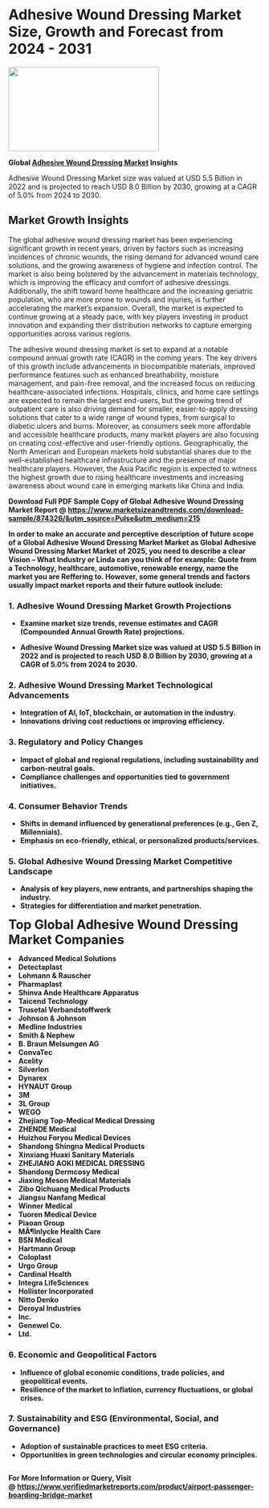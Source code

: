 <H1>Adhesive Wound Dressing Market Size, Growth and Forecast from 2024 - 2031</H1><img class="aligncenter size-medium wp-image-584254" src="https://thirdeyenews.in/wp-content/uploads/2024/09/Global-Market-Research-300x168.jpeg" alt="" width="300" height="168" /><p><strong>Global&nbsp;<a href="https://www.marketsizeandtrends.com/download-sample/874326/&amp;utm_source=Pulse&amp;utm_medium=215">Adhesive Wound Dressing Market</a> Insights</strong></p><p>Adhesive Wound Dressing Market size was valued at USD 5.5 Billion in 2022 and is projected to reach USD 8.0 Billion by 2030, growing at a CAGR of 5.0% from 2024 to 2030.</p><p><h2>Market Growth Insights</h2> <p>The global adhesive wound dressing market has been experiencing significant growth in recent years, driven by factors such as increasing incidences of chronic wounds, the rising demand for advanced wound care solutions, and the growing awareness of hygiene and infection control. The market is also being bolstered by the advancement in materials technology, which is improving the efficacy and comfort of adhesive dressings. Additionally, the shift toward home healthcare and the increasing geriatric population, who are more prone to wounds and injuries, is further accelerating the market’s expansion. Overall, the market is expected to continue growing at a steady pace, with key players investing in product innovation and expanding their distribution networks to capture emerging opportunities across various regions.</p> <p><strong></strong></p> <p>The adhesive wound dressing market is set to expand at a notable compound annual growth rate (CAGR) in the coming years. The key drivers of this growth include advancements in biocompatible materials, improved performance features such as enhanced breathability, moisture management, and pain-free removal, and the increased focus on reducing healthcare-associated infections. Hospitals, clinics, and home care settings are expected to remain the largest end-users, but the growing trend of outpatient care is also driving demand for smaller, easier-to-apply dressing solutions that cater to a wide range of wound types, from surgical to diabetic ulcers and burns. Moreover, as consumers seek more affordable and accessible healthcare products, many market players are also focusing on creating cost-effective and user-friendly options. Geographically, the North American and European markets hold substantial shares due to the well-established healthcare infrastructure and the presence of major healthcare players. However, the Asia Pacific region is expected to witness the highest growth due to rising healthcare investments and increasing awareness about wound care in emerging markets like China and India. <p><strong></p><p><span class=""><strong>Download Full PDF Sample Copy of Global Adhesive Wound Dressing Market Report</strong> @ <a href="https://www.marketsizeandtrends.com/download-sample/874326/&amp;utm_source=Pulse&amp;utm_medium=215" target="_blank">https://www.marketsizeandtrends.com/download-sample/874326/&amp;utm_source=Pulse&amp;utm_medium=215</a></span></p><p>In order to make an accurate and perceptive description of future scope of a Global&nbsp;Adhesive Wound Dressing Market Market as Global&nbsp;Adhesive Wound Dressing Market Market of 2025, you need to describe a clear Vision &ndash; What Industry or Linda can you think of for example: Quote from a Technology, healthcare, automotive, renewable energy, name the market you are Reffering to. However, some general trends and factors usually impact market reports and their future outlook include:</p><h3>1.&nbsp;<strong>Adhesive Wound Dressing Market Growth Projections</strong></h3><ul><li>Examine market size trends, revenue estimates and CAGR (Compounded Annual Growth Rate) projections.</li><li><p>Adhesive Wound Dressing Market size was valued at USD 5.5 Billion in 2022 and is projected to reach USD 8.0 Billion by 2030, growing at a CAGR of 5.0% from 2024 to 2030.</p></li></ul><h3>2.&nbsp;<strong>Adhesive Wound Dressing Market Technological Advancements</strong></h3><ul><li>Integration of AI, IoT, blockchain, or automation in the industry.</li><li>Innovations driving cost reductions or improving efficiency.</li></ul><h3>3.&nbsp;<strong>Regulatory and Policy Changes</strong></h3><ul><li>Impact of global and regional regulations, including sustainability and carbon-neutral goals.</li><li>Compliance challenges and opportunities tied to government initiatives.</li></ul><h3>4.&nbsp;<strong>Consumer Behavior Trends</strong></h3><ul><li>Shifts in demand influenced by generational preferences (e.g., Gen Z, Millennials).</li><li>Emphasis on eco-friendly, ethical, or personalized products/services.</li></ul><h3>5.&nbsp;<strong>Global Adhesive Wound Dressing Market Competitive Landscape</strong></h3><ul><li>Analysis of key players, new entrants, and partnerships shaping the industry.</li><li>Strategies for differentiation and market penetration.</li></ul><p data-pm-slice="1 1 []"><span style="color: inherit; font-family: inherit; font-size: 25px;">Top Global Adhesive Wound Dressing Market Companies</span></p><div class="" data-test-id=""><p><li>Advanced Medical Solutions</li><li> Detectaplast</li><li> Lohmann & Rauscher</li><li> Pharmaplast</li><li> Shinva Ande Healthcare Apparatus</li><li> Taicend Technology</li><li> Trusetal Verbandstoffwerk</li><li> Johnson & Johnson</li><li> Medline Industries</li><li> Smith & Nephew</li><li> B. Braun Melsungen AG</li><li> ConvaTec</li><li> Acelity</li><li> Silverlon</li><li> Dynarex</li><li> HYNAUT Group</li><li> 3M</li><li> 3L Group</li><li> WEGO</li><li> Zhejiang Top-Medical Medical Dressing</li><li> ZHENDE Medical</li><li> Huizhou Foryou Medical Devices</li><li> Shandong Shingna Medical Products</li><li> Xinxiang Huaxi Sanitary Materials</li><li> ZHEJIANG AOKI MEDICAL DRESSING</li><li> Shandong Dermcosy Medical</li><li> Jiaxing Meson Medical Materials</li><li> Zibo Qichuang Medical Products</li><li> Jiangsu Nanfang Medical</li><li> Winner Medical</li><li> Tuoren Medical Device</li><li> Piaoan Group</li><li> MÃ¶lnlycke Health Care</li><li> BSN Medical</li><li> Hartmann Group</li><li> Coloplast</li><li> Urgo Group</li><li> Cardinal Health</li><li> Integra LifeSciences</li><li> Hollister Incorporated</li><li> Nitto Denko</li><li> Deroyal Industries</li><li> Inc.</li><li> Genewel Co.</li><li> Ltd.</li></p></div><h3>6.&nbsp;<strong>Economic and Geopolitical Factors</strong></h3><ul><li>Influence of global economic conditions, trade policies, and geopolitical events.</li><li>Resilience of the market to inflation, currency fluctuations, or global crises.</li></ul><h3>7.&nbsp;<strong>Sustainability and ESG (Environmental, Social, and Governance)</strong></h3><ul><li>Adoption of sustainable practices to meet ESG criteria.</li><li>Opportunities in green technologies and circular economy principles.</li></ul><h2><strong style="font-size: 14px;">For More Information or Query, Visit @&nbsp;</strong><a style="background-color: #ffffff; font-size: 14px;" href="https://www.marketsizeandtrends.com/report/adhesive-wound-dressing-market/" target="_blank">https://www.verifiedmarketreports.com/product/airport-passenger-boarding-bridge-market</a></h2>
